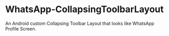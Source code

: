 # WhatsApp-CollapsingToolbarLayout
An Android custom Collapsing Toolbar Layout that looks like WhatsApp Profile Screen.
